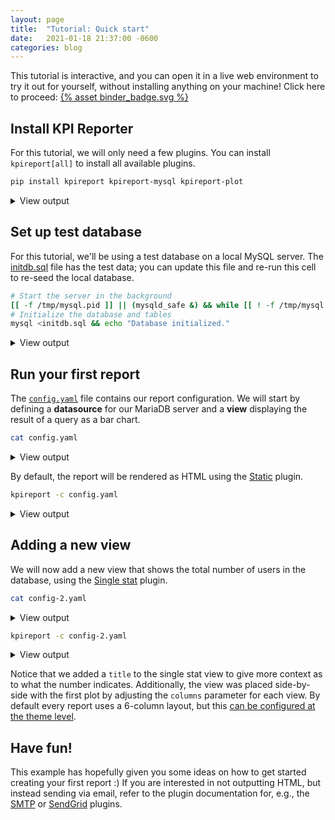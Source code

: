 ```yaml
---
layout: page
title:  "Tutorial: Quick start"
date:   2021-01-18 21:37:00 -0600
categories: blog
---
```


<div class="binder-launch">
  <p>
    This tutorial is interactive, and you can open it in a live web environment to try
    it out for yourself, without installing anything on your machine! Click here
    to proceed: <a href="https://mybinder.org/v2/gh/kpireporter/kpireporter-examples/HEAD?filepath=tutorial-quickstart%2FTutorialQuickstart.ipynb" rel="noopener noreferrer" target="_blank">
      {% asset binder_badge.svg %}
    </a>
  </p>
</div>

## Install KPI Reporter

For this tutorial, we will only need a few plugins. You can install `kpireport[all]` to install all available plugins.


```bash
pip install kpireport kpireport-mysql kpireport-plot
```

<details>
  <summary>View output</summary>
  <pre>Requirement already satisfied: kpireport in /opt/conda/lib/python3.8/site-packages (0.0.1)
Requirement already satisfied: kpireport-mysql in /opt/conda/lib/python3.8/site-packages (0.0.2)
Requirement already satisfied: kpireport-plot in /opt/conda/lib/python3.8/site-packages (0.1.2)
Requirement already satisfied: pandas in /opt/conda/lib/python3.8/site-packages (from kpireport) (1.2.1)
Requirement already satisfied: stevedore in /opt/conda/lib/python3.8/site-packages (from kpireport) (3.3.0)
Requirement already satisfied: jinja2 in /opt/conda/lib/python3.8/site-packages (from kpireport) (2.11.2)
Requirement already satisfied: pyyaml in /opt/conda/lib/python3.8/site-packages (from kpireport) (5.4.1)
Requirement already satisfied: python-slugify in /opt/conda/lib/python3.8/site-packages (from kpireport) (4.0.1)
Requirement already satisfied: PyMySQL in /opt/conda/lib/python3.8/site-packages (from kpireport-mysql) (1.0.2)
Requirement already satisfied: matplotlib in /opt/conda/lib/python3.8/site-packages (from kpireport-plot) (3.3.3)
Requirement already satisfied: MarkupSafe>=0.23 in /opt/conda/lib/python3.8/site-packages (from jinja2->kpireport) (1.1.1)
Requirement already satisfied: python-dateutil>=2.1 in /opt/conda/lib/python3.8/site-packages (from matplotlib->kpireport-plot) (2.8.1)
Requirement already satisfied: cycler>=0.10 in /opt/conda/lib/python3.8/site-packages (from matplotlib->kpireport-plot) (0.10.0)
Requirement already satisfied: pillow>=6.2.0 in /opt/conda/lib/python3.8/site-packages (from matplotlib->kpireport-plot) (8.1.0)
Requirement already satisfied: pyparsing!=2.0.4,!=2.1.2,!=2.1.6,>=2.0.3 in /opt/conda/lib/python3.8/site-packages (from matplotlib->kpireport-plot) (2.4.7)
Requirement already satisfied: kiwisolver>=1.0.1 in /opt/conda/lib/python3.8/site-packages (from matplotlib->kpireport-plot) (1.3.1)
Requirement already satisfied: numpy>=1.15 in /opt/conda/lib/python3.8/site-packages (from matplotlib->kpireport-plot) (1.19.5)
Requirement already satisfied: six in /opt/conda/lib/python3.8/site-packages (from cycler>=0.10->matplotlib->kpireport-plot) (1.15.0)
Requirement already satisfied: pytz>=2017.3 in /opt/conda/lib/python3.8/site-packages (from pandas->kpireport) (2020.5)
Requirement already satisfied: text-unidecode>=1.3 in /opt/conda/lib/python3.8/site-packages (from python-slugify->kpireport) (1.3)
Requirement already satisfied: pbr!=2.1.0,>=2.0.0 in /opt/conda/lib/python3.8/site-packages (from stevedore->kpireport) (5.5.1)
</pre>
</details>

## Set up test database

For this tutorial, we'll be using a test database on a local MySQL server. The [initdb.sql](./initdb.sql) file has the test data; you can update this file and re-run this cell to re-seed the local database.


```bash
# Start the server in the background
[[ -f /tmp/mysql.pid ]] || (mysqld_safe &) && while [[ ! -f /tmp/mysql.pid ]]; do sleep 1; done
# Initialize the database and tables
mysql <initdb.sql && echo "Database initialized."
```

<details>
  <summary>View output</summary>
  <pre>2021-01-24T01:24:00.601626Z mysqld_safe Logging to '/tmp/mysql_error.log'.
2021-01-24T01:24:00.630732Z mysqld_safe Starting mysqld daemon with databases from /tmp/mysql
Database initialized.
</pre>
</details>

## Run your first report

The [`config.yaml`](./config.yaml) file contains our report configuration. We will start by defining a **datasource** for our MariaDB server and a **view** displaying the result of a query as a bar chart.


```bash
cat config.yaml
```

<details>
  <summary>View output</summary>
  <pre>---
title: Quickstart Tutorial

datasources:
    my_db:
        plugin: mysql
        args:
            host: localhost
            user: ${NB_USER}

views:
    num_users:
        plugin: plot
        args:
            datasource: my_db
            query: select * from tutorial.new_users
            kind: bar

outputs:
    html:
        plugin: static
</pre>
</details>

By default, the report will be rendered as HTML using the [Static](https://kpi-reporter.readthedocs.io/en/latest/plugins/static.html) plugin.


```bash
kpireport -c config.yaml
```

<details>
  <summary>View output</summary>
  <pre>INFO:kpireport.plugin:Loaded datasource plugins: ['mysql', 'jenkins', 'prometheus']
INFO:kpireport.plugin:Initialized datasource my_db
INFO:kpireport.plugin:Loaded view plugins: ['jenkins.build_summary', 'plot', 'single_stat', 'prometheus.alert_summary']
INFO:kpireport.plugin:Initialized view num_users
INFO:kpireport.plugin:Loaded output driver plugins: ['static', 'slack', 's3', 'scp', 'sendgrid', 'smtp']
INFO:kpireport.plugin:Initialized output driver html
INFO:kpireport.report:Sending report via output driver html
Generated report in 1439.04ms.
</pre>
</details>

## Adding a new view

We will now add a new view that shows the total number of users in the database, using the [Single stat](https://kpi-reporter.readthedocs.io/en/latest/plugins/plot.html#single-stat) plugin.



```bash
cat config-2.yaml
```

<details>
  <summary>View output</summary>
  <pre>---
title: Quickstart Tutorial

datasources:
    my_db:
        plugin: mysql
        args:
            host: localhost
            user: ${NB_USER}

views:
    num_users:
        cols: 4
        plugin: plot
        args:
            datasource: my_db
            query: select * from tutorial.new_users
            kind: bar
    total_users:
        title: Total new users
        cols: 2
        plugin: single_stat
        args:
            datasource: my_db
            query: select sum(num_new_users) from tutorial.new_users

outputs:
    html:
        plugin: static
</pre>
</details>


```bash
kpireport -c config-2.yaml
```

<details>
  <summary>View output</summary>
  <pre>INFO:kpireport.plugin:Loaded datasource plugins: ['mysql', 'jenkins', 'prometheus']
INFO:kpireport.plugin:Initialized datasource my_db
INFO:kpireport.plugin:Loaded view plugins: ['jenkins.build_summary', 'plot', 'single_stat', 'prometheus.alert_summary']
INFO:kpireport.plugin:Initialized view num_users
INFO:kpireport.plugin:Initialized view total_users
INFO:kpireport.plugin:Loaded output driver plugins: ['static', 'slack', 's3', 'scp', 'sendgrid', 'smtp']
INFO:kpireport.plugin:Initialized output driver html
INFO:kpireport.report:Sending report via output driver html
Generated report in 1346.79ms.
</pre>
</details>

Notice that we added a `title` to the single stat view to give more context as to what the number indicates. Additionally, the view was placed side-by-side with the first plot by adjusting the `columns` parameter for each view. By default every report uses a 6-column layout, but this [can be configured at the theme level](https://kpi-reporter.readthedocs.io/en/latest/api/report.html#kpireport.report.Theme.num_columns).

## Have fun!

This example has hopefully given you some ideas on how to get started creating your first report :)
If you are interested in not outputting HTML, but instead sending via email, refer to the plugin documentation for, e.g., the [SMTP](https://kpi-reporter.readthedocs.io/en/latest/plugins/smtp.html) or [SendGrid](https://kpi-reporter.readthedocs.io/en/stable/plugins/sendgrid.html) plugins.
